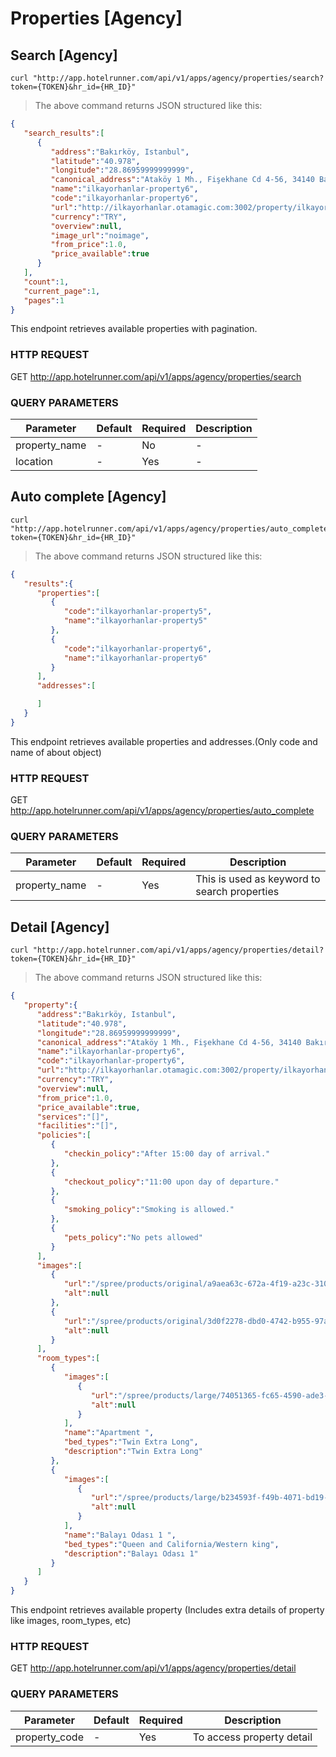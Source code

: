 <!-- This section removed from first navbar with toc-ignore.This section added with manualy to second navbar -->

# Properties [Agency]

## Search [Agency]

```shell
curl "http://app.hotelrunner.com/api/v1/apps/agency/properties/search?token={TOKEN}&hr_id={HR_ID}"
```

> The above command returns JSON structured like this:

```json
{  
   "search_results":[  
      {  
         "address":"Bakırköy, Istanbul",
         "latitude":"40.978",
         "longitude":"28.86959999999999",
         "canonical_address":"Ataköy 1 Mh., Fişekhane Cd 4-56, 34140 Bakırköy/İstanbul, Turkey",
         "name":"ilkayorhanlar-property6",
         "code":"ilkayorhanlar-property6",
         "url":"http://ilkayorhanlar.otamagic.com:3002/property/ilkayorhanlar-property6",
         "currency":"TRY",
         "overview":null,
         "image_url":"noimage",
         "from_price":1.0,
         "price_available":true
      }
   ],
   "count":1,
   "current_page":1,
   "pages":1
}
```
This endpoint retrieves available properties with pagination.

### HTTP REQUEST

GET http://app.hotelrunner.com/api/v1/apps/agency/properties/search

### QUERY PARAMETERS

Parameter | Default | Required | Description
--------- | ------- | ---------|-----------
property_name | - | No | -
location | - | Yes | -

## Auto complete [Agency]

```shell
curl "http://app.hotelrunner.com/api/v1/apps/agency/properties/auto_complete?token={TOKEN}&hr_id={HR_ID}"
```

> The above command returns JSON structured like this:

```json
{  
   "results":{  
      "properties":[  
         {  
            "code":"ilkayorhanlar-property5",
            "name":"ilkayorhanlar-property5"
         },
         {  
            "code":"ilkayorhanlar-property6",
            "name":"ilkayorhanlar-property6"
         }
      ],
      "addresses":[  

      ]
   }
}
```
This endpoint retrieves available properties and addresses.(Only code and name of about object)

### HTTP REQUEST

GET http://app.hotelrunner.com/api/v1/apps/agency/properties/auto_complete

### QUERY PARAMETERS

Parameter | Default | Required | Description
--------- | ------- | ---------|-----------
property_name   | - |       Yes  | This is used as keyword to search properties

## Detail [Agency]

```shell
curl "http://app.hotelrunner.com/api/v1/apps/agency/properties/detail?token={TOKEN}&hr_id={HR_ID}"
```

> The above command returns JSON structured like this:

```json
{  
   "property":{  
      "address":"Bakırköy, Istanbul",
      "latitude":"40.978",
      "longitude":"28.86959999999999",
      "canonical_address":"Ataköy 1 Mh., Fişekhane Cd 4-56, 34140 Bakırköy/İstanbul, Turkey",
      "name":"ilkayorhanlar-property6",
      "code":"ilkayorhanlar-property6",
      "url":"http://ilkayorhanlar.otamagic.com:3002/property/ilkayorhanlar-property6",
      "currency":"TRY",
      "overview":null,
      "from_price":1.0,
      "price_available":true,
      "services":"[]",
      "facilities":"[]",
      "policies":[  
         {  
            "checkin_policy":"After 15:00 day of arrival."
         },
         {  
            "checkout_policy":"11:00 upon day of departure."
         },
         {  
            "smoking_policy":"Smoking is allowed."
         },
         {  
            "pets_policy":"No pets allowed"
         }
      ],
      "images":[  
         {  
            "url":"/spree/products/original/a9aea63c-672a-4f19-a23c-310f5e4b197d.jpg",
            "alt":null
         },
         {  
            "url":"/spree/products/original/3d0f2278-dbd0-4742-b955-97aedb50290d.jpg",
            "alt":null
         }
      ],
      "room_types":[  
         {  
            "images":[  
               {  
                  "url":"/spree/products/large/74051365-fc65-4590-ade3-b42c774187e8.jpg",
                  "alt":null
               }
            ],
            "name":"Apartment ",
            "bed_types":"Twin Extra Long",
            "description":"Twin Extra Long"
         },
         {  
            "images":[  
               {  
                  "url":"/spree/products/large/b234593f-f49b-4071-bd19-65ee545dbff9.jpg",
                  "alt":null
               }
            ],
            "name":"Balayı Odası 1 ",
            "bed_types":"Queen and California/Western king",
            "description":"Balayı Odası 1"
         }
      ]
   }
}
```
This endpoint retrieves available property (Includes extra details of property like images, room_types, etc)

### HTTP REQUEST

GET http://app.hotelrunner.com/api/v1/apps/agency/properties/detail

### QUERY PARAMETERS

Parameter | Default | Required | Description
--------- | ------- | ---------|-----------
property_code   | - |       Yes  | To access property detail





